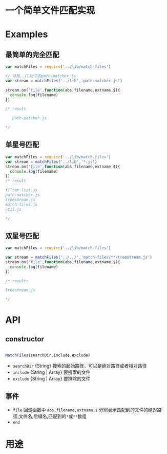 # 一个简单文件匹配实现

# Examples
## 最简单的完全匹配
```javascript
var matchFiles = require('../lib/match-files')

// 寻找../lib下的path-matcher.js
var stream = matchFiles('../lib','path-matcher.js')

stream.on('file',function(abs,filename,extname,$){
  console.log(filename)
})

/* result

   path-patcher.js

*/
```
## 单星号匹配
```javascript
var matchFiles = require('../lib/match-files')
var stream = matchFiles('../lib','*.js')
stream.on('file',function(abs,filename,extname,$){
  console.log(filename)
})
/* result 

filter-list.js
path-matcher.js
treestream.js
match-files.js
util.js

*/

```

## 双星号匹配 
```javascript
var matchFiles = require('../lib/match-files')

var stream = matchFiles('../../','match-files/**/treestream.js')
stream.on('file',function(abs,filename,extname,$){
  console.log(filename)
})

/* result:

treestream.js

*/

```
# API

## constructor
```javascript

MatchFiles(searchDir,include,exclude)

```
  - `searchDir` {String} 搜索的起始路径，可以是绝对路径或者相对路径
  - `include` {String | Array} 要搜索的文件
  - `exclude` {String | Array} 要排除的文件

## 事件

  - `file`  回调函数中 `abs,filename,extname,$` 分别表示匹配到的文件的绝对路径,文件名,后缀名,匹配到的`*`或`**`数组
  - `end`

# 用途
